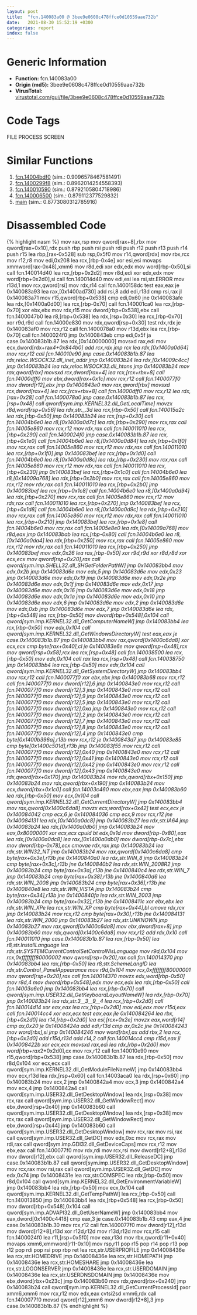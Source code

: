 ```yaml
---
layout: post
title:  "fcn.140083a00 @ 3bee9e0608c478ffce0d10559aae732b"
date:   2021-08-30 15:52:19 +0300
categories: report
index: false
---
```


# Generic Information
- **Function:** fcn.140083a00
- **Origin (md5):** 3bee9e0608c478ffce0d10559aae732b
- **VirusTotal:** [virustotal.com/gui/file/3bee9e0608c478ffce0d10559aae732b][virustotal_ref]

# Code Tags
<span class="tag" id="FILE">FILE</span>
<span class="tag" id="PROCESS">PROCESS</span>
<span class="tag" id="SCREEN">SCREEN</span>


# Similar Functions

1. [fcn.14004bdf0][similar_1_ref] (sim.: 0.9096578467581491)
2. [fcn.1400299f8][similar_2_ref] (sim.: 0.8962014254558393)
3. [fcn.140010590][similar_3_ref] (sim.: 0.8792105804718986)
4. [fcn.140006500][similar_4_ref] (sim.: 0.879112377529832)
5. [main][similar_5_ref] (sim.: 0.8773080312785916)


# Disassembled Code

{% highlight nasm %}
mov rax,rsp
mov qword[rax+8],rbx
mov qword[rax+0x10],rdx
push rbp
push rsi
push rdi
push r12
push r13
push r14
push r15
lea rbp,[rax-0x528]
sub rsp,0x5f0
mov r14,qword[rdx]
mov rbx,rcx
mov r12,r8
mov edi,0x208
lea rcx,[rbp-0x4e]
xor esi,esi
movaps xmmword[rax-0x48],xmm6
mov r8d,edi
xor edx,edx
mov word[rbp-0x50],si
call fcn.140014d40
lea rcx,[rbp+0x2d2]
mov r8d,edi
xor edx,edx
mov word[rbp+0x2d0],si
call fcn.140014d40
mov edi,esi
lea rsi,str.ERROR
mov r13d,1
mov rcx,qword[rsi]
mov rdx,r14
call fcn.1400158dc
test eax,eax
je 0x140083a93
lea rax,[0x1400ad730]
add rsi,8
add edi,r13d
cmp rsi,rax
jl 0x140083a71
mov r15,qword[rbp+0x538]
cmp edi,0x60
jne 0x140083afe
lea rdx,[0x1400a0d00]
lea rcx,[rbp-0x70]
call fcn.140001ca0
lea rcx,[rbp-0x70]
xor ebx,ebx
mov rdx,r15
mov dword[rbp+0x538],ebx
call fcn.1400047b0
lea r8,[rbp+0x538]
lea rdx,[rsp+0x30]
lea rcx,[rbp-0x70]
xor r9d,r9d
call fcn.14000e830
mov rdx,qword[rsp+0x30]
test rdx,rdx
je 0x140083af0
mov rcx,r12
call fcn.1400078a0
mov r13d,ebx
lea rcx,[rbp-0x70]
call fcn.1400024f0
jmp 0x1400843eb
cmp edi,0x5f
ja case.0x140083b1b.87
lea rdx,[0x140000000]
movsxd rax,edi
mov ecx,dword[rdx+rax*4+0x844b0]
add rcx,rdx
jmp rcx
lea rdx,[0x1400a0d64]
mov rcx,r12
call fcn.140010e90
jmp case.0x140083b1b.87
lea rdx,reloc.WSOCK32.dll_inet_addr
jmp 0x140083b24
lea rdx,[0x14009c4cc]
jmp 0x140083b24
lea rdx,reloc.WSOCK32.dll_htons
jmp 0x140083b24
mov rax,qword[rbx]
movsxd rcx,dword[rax+4]
lea rcx,[rcx+rbx+8]
call fcn.14000dff0
mov ebx,dword[rax+0x1c]
mov rcx,r12
call fcn.1400077f0
mov dword[r12],ebx
jmp 0x1400843e0
mov rax,qword[rbx]
movsxd rcx,dword[rax+4]
lea rcx,[rcx+rbx+8]
call fcn.14000dff0
mov rcx,r12
lea rdx,[rax+0x28]
call fcn.1400078a0
jmp case.0x140083b1b.87
lea rcx,[rsp+0x48]
call qword[sym.imp.KERNEL32.dll_GetLocalTime]
movzx r8d,word[rsp+0x56]
lea rdx,str._.3d
lea rcx,[rbp-0x50]
call fcn.140015a2c
lea rdx,[rbp-0x50]
jmp 0x140083b24
lea rcx,[rsp+0x30]
call fcn.14004b6e0
lea r8,[0x1400a0d7c]
lea rdx,[rbp+0x290]
mov rcx,rax
call fcn.14005e860
mov rcx,r12
mov rdx,rax
call fcn.140011010
lea rcx,[rbp+0x290]
call fcn.1400024f0
jmp case.0x140083b1b.87
lea rcx,[rbp+0x1e0]
call fcn.14004b6e0
lea r8,[0x1400a0d84]
lea rdx,[rbp+0x1f0]
mov rcx,rax
call fcn.14005e860
mov rcx,r12
mov rdx,rax
call fcn.140011010
lea rcx,[rbp+0x1f0]
jmp 0x140083bef
lea rcx,[rbp+0x1d0]
call fcn.14004b6e0
lea r8,[0x1400a0d8c]
lea rdx,[rbp+0x230]
mov rcx,rax
call fcn.14005e860
mov rcx,r12
mov rdx,rax
call fcn.140011010
lea rcx,[rbp+0x230]
jmp 0x140083bef
lea rcx,[rbp+0x1c0]
call fcn.14004b6e0
lea r8,[0x14009a768]
lea rdx,[rbp+0x2b0]
mov rcx,rax
call fcn.14005e860
mov rcx,r12
mov rdx,rax
call fcn.140011010
lea rcx,[rbp+0x2b0]
jmp 0x140083bef
lea rcx,[rbp+0x1c8]
call fcn.14004b6e0
lea r8,[0x1400a0d94]
lea rdx,[rbp+0x270]
mov rcx,rax
call fcn.14005e860
mov rcx,r12
mov rdx,rax
call fcn.140011010
lea rcx,[rbp+0x270]
jmp 0x140083bef
lea rcx,[rbp+0x1d8]
call fcn.14004b6e0
lea r8,[0x1400a0d9c]
lea rdx,[rbp+0x210]
mov rcx,rax
call fcn.14005e860
mov rcx,r12
mov rdx,rax
call fcn.140011010
lea rcx,[rbp+0x210]
jmp 0x140083bef
lea rcx,[rbp+0x1e8]
call fcn.14004b6e0
mov rcx,rax
call fcn.14005e8e0
lea rdx,[0x14009a768]
mov r8d,eax
jmp 0x140083bab
lea rcx,[rbp-0x80]
call fcn.14004b6e0
lea r8,[0x1400a0da4]
lea rdx,[rbp+0x250]
mov rcx,rax
call fcn.14005e860
mov rcx,r12
mov rdx,rax
call fcn.140011010
lea rcx,[rbp+0x250]
jmp 0x140083bef
mov edx,0x26
lea rax,[rbp-0x50]
xor r9d,r9d
xor r8d,r8d
xor ecx,ecx
mov qword[rsp+0x20],rax
call qword[sym.imp.SHELL32.dll_SHGetFolderPathW]
jmp 0x140083bb4
mov edx,0x2b
jmp 0x140083d6e
mov edx,5
jmp 0x140083d6e
mov edx,0x23
jmp 0x140083d6e
mov edx,0x19
jmp 0x140083d6e
mov edx,0x2e
jmp 0x140083d6e
mov edx,0x1f
jmp 0x140083d6e
mov edx,0x17
jmp 0x140083d6e
mov edx,0x16
jmp 0x140083d6e
mov edx,0x18
jmp 0x140083d6e
mov edx,0x1a
jmp 0x140083d6e
mov edx,0x10
jmp 0x140083d6e
mov edx,6
jmp 0x140083d6e
mov edx,2
jmp 0x140083d6e
mov edx,0xb
jmp 0x140083d6e
mov edx,7
jmp 0x140083d6e
lea rdx,[rbp+0x548]
lea rcx,[rbp-0x50]
mov dword[rbp+0x548],0x104
call qword[sym.imp.KERNEL32.dll_GetComputerNameW]
jmp 0x140083bb4
lea rcx,[rbp-0x50]
mov edx,0x104
call qword[sym.imp.KERNEL32.dll_GetWindowsDirectoryW]
test eax,eax
je case.0x140083b1b.87
jmp 0x140083bb4
mov rax,qword[0x1400c6da8]
xor ecx,ecx
cmp byte[rax+0x40],cl
je 0x140083e6e
mov qword[rsp+0x48],rcx
mov qword[rsp+0x58],rcx
lea rcx,[rsp+0x48]
call fcn.140038500
lea rcx,[rbp-0x50]
mov edx,0x104
call rax
lea rcx,[rsp+0x48]
call fcn.140038750
jmp 0x140083bb4
lea rcx,[rbp-0x50]
mov edx,0x104
call qword[sym.imp.KERNEL32.dll_GetSystemDirectoryW]
jmp 0x140083bb4
mov rcx,r12
call fcn.1400077f0
xor ebx,ebx
jmp 0x140083b68
mov rcx,r12
call fcn.1400077f0
mov dword[r12],6
jmp 0x1400843e0
mov rcx,r12
call fcn.1400077f0
mov dword[r12],3
jmp 0x1400843e0
mov rcx,r12
call fcn.1400077f0
mov dword[r12],9
jmp 0x1400843e0
mov rcx,r12
call fcn.1400077f0
mov dword[r12],5
jmp 0x1400843e0
mov rcx,r12
call fcn.1400077f0
mov dword[r12],0xa
jmp 0x1400843e0
mov rcx,r12
call fcn.1400077f0
mov dword[r12],2
jmp 0x1400843e0
mov rcx,r12
call fcn.1400077f0
mov dword[r12],7
jmp 0x1400843e0
mov rcx,r12
call fcn.1400077f0
mov dword[r12],8
jmp 0x1400843e0
mov rcx,r12
call fcn.1400077f0
mov dword[r12],4
jmp 0x1400843e0
cmp byte[0x1400b396a],r13b
mov rcx,r12
je 0x1400843d7
jmp 0x140083e85
cmp byte[0x1400c501d],r13b
jmp 0x140083f55
mov rcx,r12
call fcn.1400077f0
mov dword[r12],0x40
jmp 0x1400843e0
mov rcx,r12
call fcn.1400077f0
mov dword[r12],0x41
jmp 0x1400843e0
mov rcx,r12
call fcn.1400077f0
mov dword[r12],0x42
jmp 0x1400843e0
mov rcx,r12
call fcn.1400077f0
mov dword[r12],0x43
jmp 0x1400843e0
mov rdx,qword[rbx+0x170]
jmp 0x140083b24
mov rdx,qword[rbx+0x150]
jmp 0x140083b24
mov rdx,qword[rbx+0x190]
jmp 0x140083b24
mov ecx,dword[rbx+0x1c0]
call fcn.14003c460
mov ebx,eax
jmp 0x140083b60
lea rdx,[rbp-0x50]
mov ecx,0x104
call qword[sym.imp.KERNEL32.dll_GetCurrentDirectoryW]
jmp 0x140083bb4
mov rax,qword[0x1400c6da8]
movzx ecx,word[rax+0x42]
test ecx,ecx
je 0x140084042
cmp ecx,6
je 0x140084036
cmp ecx,9
mov rcx,r12
jne 0x140084131
lea rdx,[0x1400a0dc8]
jmp 0x140083b27
lea rdx,str.IA64
jmp 0x140083b24
lea rdx,[0x1400a0db0]
jmp 0x140083b24
mov eax,0x80000001
xor ecx,ecx
cpuid
bt edx,0x1d
mov dword[rbp-0x80],eax
lea rdx,[0x1400a0dc8]
lea rax,[0x1400a0db0]
mov dword[rbp-0x7c],ebx
mov dword[rbp-0x78],ecx
cmovae rdx,rax
jmp 0x140083b24
lea rdx,str.WIN32_NT
jmp 0x140083b24
mov rax,qword[0x1400c6da8]
cmp byte[rax+0x3e],r13b
jne 0x1400840a0
lea rdx,str.WIN_8
jmp 0x140083b24
cmp byte[rax+0x3c],r13b
jne 0x1400840b2
lea rdx,str.WIN_2008R2
jmp 0x140083b24
cmp byte[rax+0x3a],r13b
jne 0x1400840c4
lea rdx,str.WIN_7
jmp 0x140083b24
cmp byte[rax+0x38],r13b
jne 0x1400840d6
lea rdx,str.WIN_2008
jmp 0x140083b24
cmp byte[rax+0x36],r13b
jne 0x1400840e8
lea rdx,str.WIN_VISTA
jmp 0x140083b24
cmp byte[rax+0x34],r13b
jne 0x1400840fa
lea rdx,str.WIN_2003
jmp 0x140083b24
cmp byte[rax+0x32],r13b
jne 0x14008411c
xor ebx,ebx
lea rdx,str.WIN_XPe
lea rcx,str.WIN_XP
cmp byte[rax+0x44],bl
cmove rdx,rcx
jmp 0x140083b24
mov rcx,r12
cmp byte[rax+0x30],r13b
jne 0x140084131
lea rdx,str.WIN_2000
jmp 0x140083b27
lea rdx,str.UNKNOWN
jmp 0x140083b27
mov rax,qword[0x1400c6da8]
mov ebx,dword[rax+8]
jmp 0x140083b60
mov rdx,qword[0x1400c6da8]
mov rcx,r12
add rdx,0x10
call fcn.140011010
jmp case.0x140083b1b.87
lea rax,[rbp-0x50]
lea r8,str.InstallLanguage
lea rdx,str.SYSTEMCurrentControlSetControlNlsLanguage
mov r9d,0x104
mov rcx,0xffffffff80000002
mov qword[rsp+0x20],rax
call fcn.140014370
jmp 0x140083bb4
lea rax,[rbp-0x50]
lea r8,str.SchemeLangID
lea rdx,str.Control_PanelAppearance
mov r9d,0x104
mov rcx,0xffffffff80000001
mov qword[rsp+0x20],rax
call fcn.140014370
movzx edx,word[rbp-0x50]
mov r8d,4
mov dword[rbp+0x548],edx
mov ecx,edx
lea rdx,[rbp-0x50]
call fcn.14003a6e0
jmp 0x140083bb4
lea rcx,[rbp-0x70]
call qword[sym.imp.USER32.dll_GetKeyboardLayoutNameW]
lea rdx,[rbp-0x70]
jmp 0x140083b24
lea rdx,str.3__3__9__4
lea rcx,[rbp+0x2d0]
call fcn.140014d14
xor eax,eax
lea rcx,[rbp+0x2d0]
mov edi,eax
mov r15d,eax
call fcn.140014cc4
xor ecx,ecx
test eax,eax
jle 0x140084264
lea rbx,[rbp+0x2d0]
lea r14,[rbp+0x2d0]
lea esi,[rcx+0x2e]
movzx eax,word[r14]
cmp ax,0x20
je 0x14008424a
add edi,r13d
cmp ax,0x2c
jne 0x140084243
mov word[rbx],si
jmp 0x140084246
mov word[rbx],ax
add rbx,2
lea rcx,[rbp+0x2d0]
add r15d,r13d
add r14,2
call fcn.140014cc4
cmp r15d,eax
jl 0x14008422b
xor ecx,ecx
movsxd rax,edi
lea rdx,[rbp+0x2d0]
mov word[rbp+rax*2+0x2d0],cx
mov rcx,r12
call fcn.140010e90
mov r15,qword[rbp+0x538]
jmp case.0x140083b1b.87
lea rdx,[rbp-0x50]
mov r8d,0x104
xor ecx,ecx
call qword[sym.imp.KERNEL32.dll_GetModuleFileNameW]
jmp 0x140083bb4
mov ecx,r13d
lea rdx,[rsp+0x60]
call fcn.14003aca0
lea rdx,[rsp+0x60]
jmp 0x140083b24
mov ecx,2
jmp 0x1400842a4
mov ecx,3
jmp 0x1400842a4
mov ecx,4
jmp 0x1400842a4
call qword[sym.imp.USER32.dll_GetDesktopWindow]
lea rdx,[rsp+0x38]
mov rcx,rax
call qword[sym.imp.USER32.dll_GetWindowRect]
mov ebx,dword[rsp+0x40]
jmp 0x140083b60
call qword[sym.imp.USER32.dll_GetDesktopWindow]
lea rdx,[rsp+0x38]
mov rcx,rax
call qword[sym.imp.USER32.dll_GetWindowRect]
mov ebx,dword[rsp+0x44]
jmp 0x140083b60
call qword[sym.imp.USER32.dll_GetDesktopWindow]
mov rcx,rax
mov rsi,rax
call qword[sym.imp.USER32.dll_GetDC]
mov edx,0xc
mov rcx,rax
mov rdi,rax
call qword[sym.imp.GDI32.dll_GetDeviceCaps]
mov rcx,r12
mov ebx,eax
call fcn.1400077f0
mov rdx,rdi
mov rcx,rsi
mov dword[r12+8],r13d
mov dword[r12],ebx
call qword[sym.imp.USER32.dll_ReleaseDC]
jmp case.0x140083b1b.87
call qword[sym.imp.USER32.dll_GetDesktopWindow]
mov rcx,rax
mov rsi,rax
call qword[sym.imp.USER32.dll_GetDC]
mov edx,0x74
jmp 0x14008431e
lea rcx,str.COMSPEC
lea rdx,[rbp-0x50]
mov r8d,0x104
call qword[sym.imp.KERNEL32.dll_GetEnvironmentVariableW]
jmp 0x140083bb4
lea rdx,[rbp-0x50]
mov ecx,0x104
call qword[sym.imp.KERNEL32.dll_GetTempPathW]
lea rcx,[rbp-0x50]
call fcn.140013850
jmp 0x140083bb4
lea rdx,[rbp+0x548]
lea rcx,[rbp-0x50]
mov dword[rbp+0x548],0x104
call qword[sym.imp.ADVAPI32.dll_GetUserNameW]
jmp 0x140083bb4
mov eax,dword[0x1400c4418]
cmp eax,3
je case.0x140083b1b.43
cmp eax,4
jne case.0x140083b1b.30
mov rcx,r12
call fcn.1400077f0
mov dword[r12],r13d
mov dword[r12+8],r13d
xor r12d,r12d
mov r13d,r12d
mov rcx,r15
call fcn.1400024f0
lea r11,[rsp+0x5f0]
mov eax,r13d
mov rbx,qword[r11+0x40]
movaps xmm6,xmmword[r11-0x10]
mov rsp,r11
pop r15
pop r14
pop r13
pop r12
pop rdi
pop rsi
pop rbp
ret
lea rcx,str.USERPROFILE
jmp 0x14008436e
lea rcx,str.HOMEDRIVE
jmp 0x14008436e
lea rcx,str.HOMEPATH
jmp 0x14008436e
lea rcx,str.HOMESHARE
jmp 0x14008436e
lea rcx,str.LOGONSERVER
jmp 0x14008436e
lea rcx,str.USERDOMAIN
jmp 0x14008436e
lea rcx,str.USERDNSDOMAIN
jmp 0x14008436e
mov ebx,dword[rbx+0x23c]
jmp 0x140083b60
mov rdx,qword[rbx+0x240]
jmp 0x140083b24
call qword[sym.imp.KERNEL32.dll_GetCurrentProcessId]
pxor xmm6,xmm6
mov rcx,r12
mov edx,eax
cvtsi2sd xmm6,rdx
call fcn.1400077f0
movsd qword[r12],xmm6
mov dword[r12+8],3
jmp case.0x140083b1b.87
{% endhighlight %}


[similar_1_ref]: /report/fcn.14004bdf0@3bee9e0608c478ffce0d10559aae732b
[similar_2_ref]: /report/fcn.1400299f8@3bee9e0608c478ffce0d10559aae732b
[similar_3_ref]: /report/fcn.140010590@3bee9e0608c478ffce0d10559aae732b
[similar_4_ref]: /report/fcn.140006500@c5b958b285b208bffd52d8455e15d93a
[similar_5_ref]: /report/main@aa94a542c4d350c292b6898de288bcf0
[virustotal_ref]: https://www.virustotal.com/gui/file/3bee9e0608c478ffce0d10559aae732b